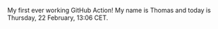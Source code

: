 My first ever working GitHub Action!
My name is Thomas and today is Thursday, 22 February, 13:06 CET. 
